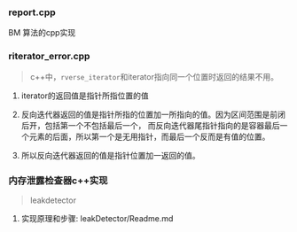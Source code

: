 ### report.cpp
BM 算法的cpp实现

### riterator_error.cpp
> c++中，`rverse_iterator`和iterator指向同一个位置时返回的结果不用。
1. iterator的返回值是指针所指位置的值
2. 反向迭代器返回的值是指针所指的位置加一所指向的值。因为区间范围是前闭后开，包括第一个不包括最后一个，
	而反向迭代器尾指针指向的是容器最后一个元素的后面，所以第一个是无用指针，而最后一个反而是有值的位置。

3. 所以反向迭代器返回的值是指针位置加一返回的值。

### 内存泄露检查器c++实现
> leakdetector
1. 实现原理和步骤: leakDetector/Readme.md
